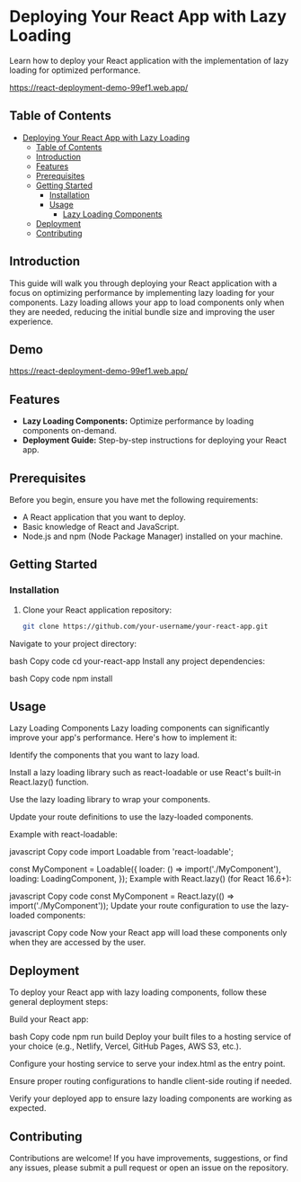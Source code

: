 # Deploying Your React App with Lazy Loading

Learn how to deploy your React application with the implementation of lazy loading for optimized performance.

https://react-deployment-demo-99ef1.web.app/

## Table of Contents

- [Deploying Your React App with Lazy Loading](#deploying-your-react-app-with-lazy-loading)
  - [Table of Contents](#table-of-contents)
  - [Introduction](#introduction)
  - [Features](#features)
  - [Prerequisites](#prerequisites)
  - [Getting Started](#getting-started)
    - [Installation](#installation)
    - [Usage](#usage)
      - [Lazy Loading Components](#lazy-loading-components)
  - [Deployment](#deployment)
  - [Contributing](#contributing)

## Introduction

This guide will walk you through deploying your React application with a focus on optimizing performance by implementing lazy loading for your components. Lazy loading allows your app to load components only when they are needed, reducing the initial bundle size and improving the user experience.

## Demo

https://react-deployment-demo-99ef1.web.app/

## Features

- **Lazy Loading Components:** Optimize performance by loading components on-demand.
- **Deployment Guide:** Step-by-step instructions for deploying your React app.

## Prerequisites

Before you begin, ensure you have met the following requirements:

- A React application that you want to deploy.
- Basic knowledge of React and JavaScript.
- Node.js and npm (Node Package Manager) installed on your machine.

## Getting Started

### Installation

1. Clone your React application repository:

   ```bash
   git clone https://github.com/your-username/your-react-app.git
Navigate to your project directory:

bash
Copy code
cd your-react-app
Install any project dependencies:

bash
Copy code
npm install
## Usage
Lazy Loading Components
Lazy loading components can significantly improve your app's performance. Here's how to implement it:

Identify the components that you want to lazy load.

Install a lazy loading library such as react-loadable or use React's built-in React.lazy() function.

Use the lazy loading library to wrap your components.

Update your route definitions to use the lazy-loaded components.

Example with react-loadable:

javascript
Copy code
import Loadable from 'react-loadable';

const MyComponent = Loadable({
  loader: () => import('./MyComponent'),
  loading: LoadingComponent,
});
Example with React.lazy() (for React 16.6+):

javascript
Copy code
const MyComponent = React.lazy(() => import('./MyComponent'));
Update your route configuration to use the lazy-loaded components:

javascript
Copy code
<Route path="/my-component" component={MyComponent} />
Now your React app will load these components only when they are accessed by the user.

## Deployment
To deploy your React app with lazy loading components, follow these general deployment steps:

Build your React app:

bash
Copy code
npm run build
Deploy your built files to a hosting service of your choice (e.g., Netlify, Vercel, GitHub Pages, AWS S3, etc.).

Configure your hosting service to serve your index.html as the entry point.

Ensure proper routing configurations to handle client-side routing if needed.

Verify your deployed app to ensure lazy loading components are working as expected.

## Contributing
Contributions are welcome! If you have improvements, suggestions, or find any issues, please submit a pull request or open an issue on the repository.
